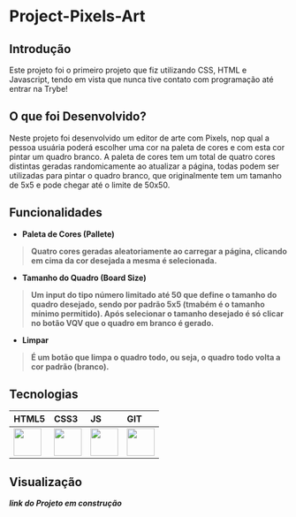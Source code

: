 <h1>Project-Pixels-Art</h1>

<h2>Introdução</h2>

<p>Este projeto foi o primeiro projeto que fiz utilizando CSS, HTML e Javascript, tendo em vista que nunca tive contato com programação até entrar na Trybe!<p>

<h2>O que foi Desenvolvido?</h2>

<p>Neste projeto foi desenvolvido um editor de arte com Pixels, nop qual a pessoa usuária poderá escolher uma cor na paleta de cores e com esta cor pintar um quadro branco. A paleta de cores tem um total de quatro cores distintas geradas randomicamente ao atualizar a página, todas podem ser utilizadas para pintar o quadro branco, que originalmente tem um tamanho de 5x5 e pode chegar até o limite de 50x50.</p>

<h2>Funcionalidades</h2>

<ul><li><strong>Paleta de Cores (Pallete)</stong></li></ul>
<blockquote>
<p>Quatro cores geradas aleatoriamente ao carregar a página, clicando em cima da cor desejada a mesma é selecionada.</p>
</blockquote>

<ul><li><strong>Tamanho do Quadro (Board Size)</stong></li></ul>
<blockquote>
<p>Um input do tipo número limitado até 50 que define o tamanho do quadro desejado, sendo por padrão 5x5 (tmabém é o tamanho mínimo permitido). Após selecionar o tamanho desejado é só clicar no botão VQV que o quadro em branco é gerado.</p>
</blockquote>

<ul><li><strong>Limpar</stong></li></ul>
<blockquote>
<p>É um botão que limpa o quadro todo, ou seja, o quadro todo volta a cor padrão (branco).</p>
</blockquote>

<h2>Tecnologias</h2>

| HTML5 | CSS3 | JS | GIT |
| :-- | :-- | :-- | :-- |
| <img src="https://cdn.jsdelivr.net/gh/devicons/devicon/icons/html5/html5-original.svg" width="50" height="50"/> | <img src="https://cdn.jsdelivr.net/gh/devicons/devicon/icons/css3/css3-original.svg" width="50" height="50" /> | <img src="https://cdn.jsdelivr.net/gh/devicons/devicon/icons/javascript/javascript-original.svg" width="50" height="50" /> | <img src="https://cdn.jsdelivr.net/gh/devicons/devicon/icons/git/git-original.svg" width="50" height="50" /> |

<h2>Visualização</h2>

<i>link do Projeto em construção</i>
          
          
          
